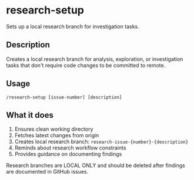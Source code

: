 # research-setup

Sets up a local research branch for investigation tasks.

## Description
Creates a local research branch for analysis, exploration, or investigation tasks that don't require code changes to be committed to remote.

## Usage
```
/research-setup [issue-number] [description]
```

## What it does
1. Ensures clean working directory
2. Fetches latest changes from origin
3. Creates local research branch: `research-issue-{number}-{description}`
4. Reminds about research workflow constraints
5. Provides guidance on documenting findings

Research branches are LOCAL ONLY and should be deleted after findings are documented in GitHub issues.
